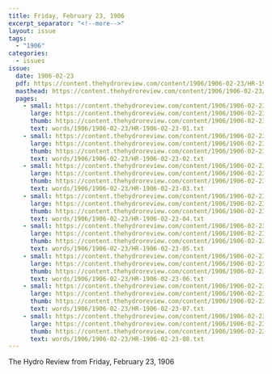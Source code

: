 ```yaml
---
title: Friday, February 23, 1906
excerpt_separator: "<!--more-->"
layout: issue
tags:
  - "1906"
categories:
  - issues
issue:
  date: 1906-02-23
  pdf: https://content.thehydroreview.com/content/1906/1906-02-23/HR-1906-02-23.pdf
  masthead: https://content.thehydroreview.com/content/1906/1906-02-23/masthead/HR-1906-02-23.jpg
  pages:
    - small: https://content.thehydroreview.com/content/1906/1906-02-23/small/HR-1906-02-23-01.jpg
      large: https://content.thehydroreview.com/content/1906/1906-02-23/large/HR-1906-02-23-01.jpg
      thumb: https://content.thehydroreview.com/content/1906/1906-02-23/thumbnails/HR-1906-02-23-01.jpg
      text: words/1906/1906-02-23/HR-1906-02-23-01.txt
    - small: https://content.thehydroreview.com/content/1906/1906-02-23/small/HR-1906-02-23-02.jpg
      large: https://content.thehydroreview.com/content/1906/1906-02-23/large/HR-1906-02-23-02.jpg
      thumb: https://content.thehydroreview.com/content/1906/1906-02-23/thumbnails/HR-1906-02-23-02.jpg
      text: words/1906/1906-02-23/HR-1906-02-23-02.txt
    - small: https://content.thehydroreview.com/content/1906/1906-02-23/small/HR-1906-02-23-03.jpg
      large: https://content.thehydroreview.com/content/1906/1906-02-23/large/HR-1906-02-23-03.jpg
      thumb: https://content.thehydroreview.com/content/1906/1906-02-23/thumbnails/HR-1906-02-23-03.jpg
      text: words/1906/1906-02-23/HR-1906-02-23-03.txt
    - small: https://content.thehydroreview.com/content/1906/1906-02-23/small/HR-1906-02-23-04.jpg
      large: https://content.thehydroreview.com/content/1906/1906-02-23/large/HR-1906-02-23-04.jpg
      thumb: https://content.thehydroreview.com/content/1906/1906-02-23/thumbnails/HR-1906-02-23-04.jpg
      text: words/1906/1906-02-23/HR-1906-02-23-04.txt
    - small: https://content.thehydroreview.com/content/1906/1906-02-23/small/HR-1906-02-23-05.jpg
      large: https://content.thehydroreview.com/content/1906/1906-02-23/large/HR-1906-02-23-05.jpg
      thumb: https://content.thehydroreview.com/content/1906/1906-02-23/thumbnails/HR-1906-02-23-05.jpg
      text: words/1906/1906-02-23/HR-1906-02-23-05.txt
    - small: https://content.thehydroreview.com/content/1906/1906-02-23/small/HR-1906-02-23-06.jpg
      large: https://content.thehydroreview.com/content/1906/1906-02-23/large/HR-1906-02-23-06.jpg
      thumb: https://content.thehydroreview.com/content/1906/1906-02-23/thumbnails/HR-1906-02-23-06.jpg
      text: words/1906/1906-02-23/HR-1906-02-23-06.txt
    - small: https://content.thehydroreview.com/content/1906/1906-02-23/small/HR-1906-02-23-07.jpg
      large: https://content.thehydroreview.com/content/1906/1906-02-23/large/HR-1906-02-23-07.jpg
      thumb: https://content.thehydroreview.com/content/1906/1906-02-23/thumbnails/HR-1906-02-23-07.jpg
      text: words/1906/1906-02-23/HR-1906-02-23-07.txt
    - small: https://content.thehydroreview.com/content/1906/1906-02-23/small/HR-1906-02-23-08.jpg
      large: https://content.thehydroreview.com/content/1906/1906-02-23/large/HR-1906-02-23-08.jpg
      thumb: https://content.thehydroreview.com/content/1906/1906-02-23/thumbnails/HR-1906-02-23-08.jpg
      text: words/1906/1906-02-23/HR-1906-02-23-08.txt
---
```


The Hydro Review from Friday, February 23, 1906

<!--more-->

